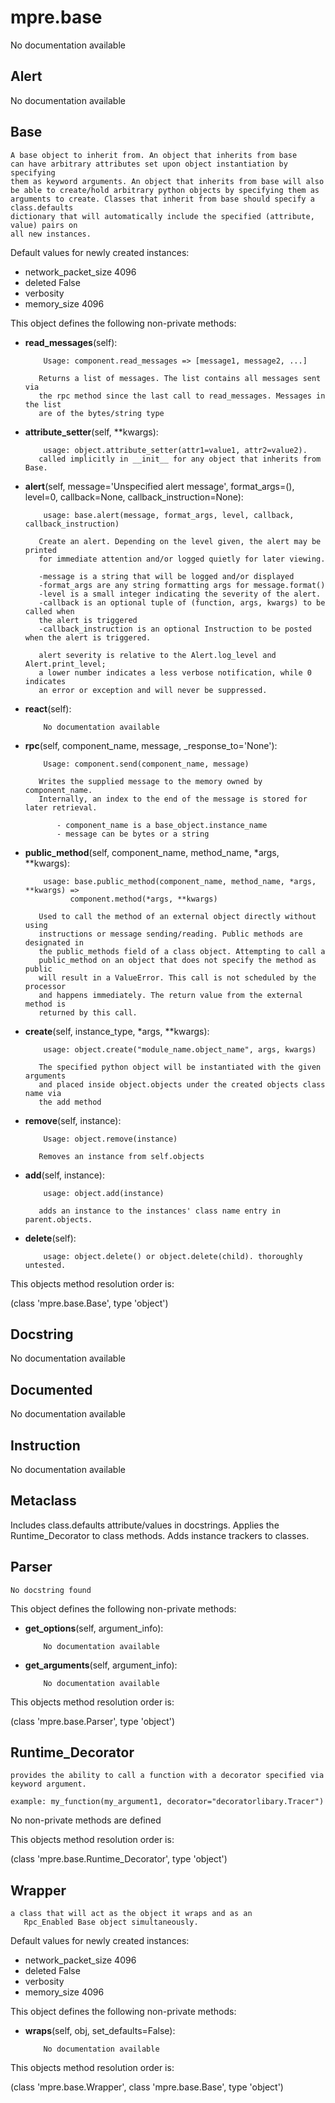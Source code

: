 mpre.base
========
No documentation available

Alert
--------
No documentation available

Base
--------
	A base object to inherit from. An object that inherits from base
	can have arbitrary attributes set upon object instantiation by specifying
	them as keyword arguments. An object that inherits from base will also
	be able to create/hold arbitrary python objects by specifying them as
	arguments to create. Classes that inherit from base should specify a class.defaults 
	dictionary that will automatically include the specified (attribute, value) pairs on 
	all new instances.

Default values for newly created instances:

- network_packet_size      4096
- deleted                  False
- verbosity                
- memory_size              4096

This object defines the following non-private methods:


- **read_messages**(self):

		  Usage: component.read_messages => [message1, message2, ...]
		 
		 Returns a list of messages. The list contains all messages sent via
		 the rpc method since the last call to read_messages. Messages in the list
		 are of the bytes/string type



- **attribute_setter**(self, **kwargs):

		  usage: object.attribute_setter(attr1=value1, attr2=value2).
		 called implicitly in __init__ for any object that inherits from Base.



- **alert**(self, message='Unspecified alert message', format_args=(), level=0, callback=None, callback_instruction=None):

		  usage: base.alert(message, format_args, level, callback, callback_instruction)
		 
		 Create an alert. Depending on the level given, the alert may be printed
		 for immediate attention and/or logged quietly for later viewing.
		 
		 -message is a string that will be logged and/or displayed
		 -format_args are any string formatting args for message.format()
		 -level is a small integer indicating the severity of the alert.
		 -callback is an optional tuple of (function, args, kwargs) to be called when
		 the alert is triggered
		 -callback_instruction is an optional Instruction to be posted when the alert is triggered.
		 
		 alert severity is relative to the Alert.log_level and Alert.print_level;
		 a lower number indicates a less verbose notification, while 0 indicates
		 an error or exception and will never be suppressed.



- **react**(self):

		  No documentation available



- **rpc**(self, component_name, message, _response_to='None'):

		  Usage: component.send(component_name, message)
		 
		 Writes the supplied message to the memory owned by component_name.
		 Internally, an index to the end of the message is stored for later retrieval.
		 
		     - component_name is a base_object.instance_name
		     - message can be bytes or a string



- **public_method**(self, component_name, method_name, *args, **kwargs):

		  usage: base.public_method(component_name, method_name, *args, **kwargs) =>
		        component.method(*args, **kwargs)
		        
		 Used to call the method of an external object directly without using 
		 instructions or message sending/reading. Public methods are designated in
		 the public_methods field of a class object. Attempting to call a
		 public_method on an object that does not specify the method as public
		 will result in a ValueError. This call is not scheduled by the processor
		 and happens immediately. The return value from the external method is 
		 returned by this call.



- **create**(self, instance_type, *args, **kwargs):

		  usage: object.create("module_name.object_name", args, kwargs)
		 
		 The specified python object will be instantiated with the given arguments
		 and placed inside object.objects under the created objects class name via
		 the add method



- **remove**(self, instance):

		  Usage: object.remove(instance)
		 
		 Removes an instance from self.objects



- **add**(self, instance):

		  usage: object.add(instance)
		 
		 adds an instance to the instances' class name entry in parent.objects.



- **delete**(self):

		  usage: object.delete() or object.delete(child). thoroughly untested.


This objects method resolution order is:

(class 'mpre.base.Base', type 'object')


Docstring
--------
No documentation available

Documented
--------
No documentation available

Instruction
--------
No documentation available

Metaclass
--------
Includes class.defaults attribute/values in docstrings.
Applies the Runtime_Decorator to class methods.
Adds instance trackers to classes.

Parser
--------
	No docstring found




This object defines the following non-private methods:


- **get_options**(self, argument_info):

		  No documentation available



- **get_arguments**(self, argument_info):

		  No documentation available


This objects method resolution order is:

(class 'mpre.base.Parser', type 'object')


Runtime_Decorator
--------
	provides the ability to call a function with a decorator specified via
	keyword argument.
	
	example: my_function(my_argument1, decorator="decoratorlibary.Tracer")




No non-private methods are defined

This objects method resolution order is:

(class 'mpre.base.Runtime_Decorator', type 'object')


Wrapper
--------
	a class that will act as the object it wraps and as an
	   Rpc_Enabled Base object simultaneously.

Default values for newly created instances:

- network_packet_size      4096
- deleted                  False
- verbosity                
- memory_size              4096

This object defines the following non-private methods:


- **wraps**(self, obj, set_defaults=False):

		  No documentation available


This objects method resolution order is:

(class 'mpre.base.Wrapper', class 'mpre.base.Base', type 'object')
